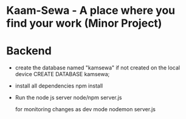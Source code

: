 # Kaam-Sewa - A place where you find your work (Minor Project)
# Backend
- create the database named "kamsewa" if not created on the local device
 CREATE DATABASE kamsewa;

- install all dependencies
  npm install

- Run the node js server
  node/npm server.js

  for monitoring changes as dev mode
    nodemon server.js
    